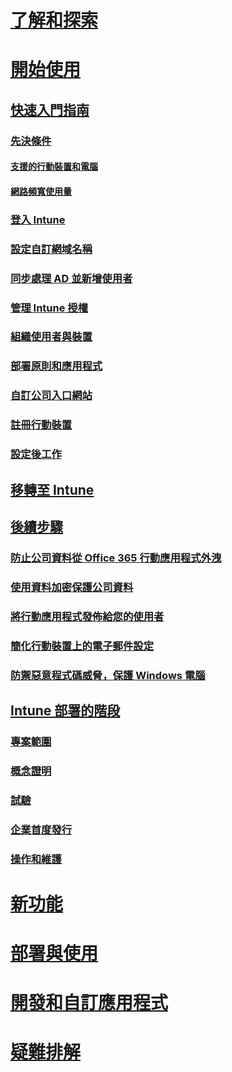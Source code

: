 # [了解和探索](/intune/understand-explore/introduction-to-microsoft-intune)
# [開始使用](get-started.md)
## [快速入門指南](start-with-a-paid-subscription-to-microsoft-intune.md)
### [先決條件](what-to-know-before-you-start-microsoft-intune.md)
#### [支援的行動裝置和電腦](supported-mobile-devices-and-computers.md)
#### [網路頻寬使用量](network-bandwidth-use.md)
### [登入 Intune](start-with-a-paid-subscription-to-microsoft-intune-step-1.md)
### [設定自訂網域名稱](start-with-a-paid-subscription-to-microsoft-intune-step-2.md)
### [同步處理 AD 並新增使用者](start-with-a-paid-subscription-to-microsoft-intune-step-3.md)
### [管理 Intune 授權](start-with-a-paid-subscription-to-microsoft-intune-step-4.md)
### [組織使用者與裝置](start-with-a-paid-subscription-to-microsoft-intune-step-5.md)
### [部署原則和應用程式](start-with-a-paid-subscription-to-microsoft-intune-step-6.md)
### [自訂公司入口網站](start-with-a-paid-subscription-to-microsoft-intune-step-7.md)
### [註冊行動裝置](start-with-a-paid-subscription-to-microsoft-intune-step-8.md)
### [設定後工作](post-configuration-tasks.md)
## [移轉至 Intune](migrate-to-intune.md)
## [後續步驟](prevent-company-data-leaks-from-Office-365-mobile-apps.md)
### [防止公司資料從 Office 365 行動應用程式外洩](prevent-company-data-leaks-from-Office-365-mobile-apps.md)
### [使用資料加密保護公司資料](protect-data-encryption.md)
### [將行動應用程式發佈給您的使用者](publish-mobile-apps-to-users.md)
### [簡化行動裝置上的電子郵件設定](simplify-email-configuration-on-mobile-devices.md)
### [防禦惡意程式碼威脅，保護 Windows 電腦](protect-pcs-against-malware-threats.md)
## [Intune 部署的階段](rollout-phases-for-microsoft-intune-deployment.md)
### [專案範圍](project-scope.md)
### [概念證明](proof-of-concept.md)
### [試驗](pilot.md)
### [企業首度發行](enterprise-rollout.md)
### [操作和維護](operations-and-maintenance.md)
# [新功能](/intune/whats-new/whats-new-in-microsoft-intune)
# [部署與使用](/intune/deploy-use/overview-of-device-and-app-lifecycles-in-microsoft-intune)
# [開發和自訂應用程式](/intune/develop/intune-app-sdk)
# [疑難排解](/intune/troubleshoot/general-troubleshooting-tips-for-microsoft-intune)


<!--HONumber=Nov16_HO4-->


